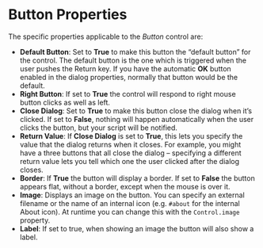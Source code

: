 # Button Properties

The specific properties applicable to the *Button* control are:

- **Default Button**: Set to **True** to make this button the “default button” for the control. The default button is the one which is triggered when the user pushes the Return key. If you have the automatic **OK** button enabled in the dialog properties, normally that button would be the default.
- **Right Button**: If set to **True** the control will respond to right mouse button clicks as well as left.
- **Close Dialog**: Set to **True** to make this button close the dialog when it’s clicked. If set to **False**, nothing will happen automatically when the user clicks the button, but your script will be notified.
- **Return Value**: If **Close Dialog** is set to **True**, this lets you specify the value that the dialog returns when it closes. For example, you might have a three buttons that all close the dialog – specifying a different return value lets you tell which one the user clicked after the dialog closes.
- **Border**: If **True** the button will display a border. If set to **False** the button appears flat, without a border, except when the mouse is over it.
- **Image**: Displays an image on the button. You can specify an external filename or the name of an internal icon (e.g. `#about` for the internal About icon). At runtime you can change this with the `Control.image` property.
- **Label**: If set to true, when showing an image the button will also show a label.
